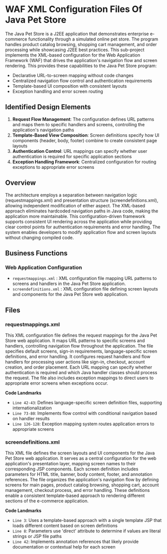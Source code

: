 # WAF XML Configuration Files Of Java Pet Store

The Java Pet Store is a J2EE application that demonstrates enterprise e-commerce functionality through a simulated online pet store. The program handles product catalog browsing, shopping cart management, and order processing while showcasing J2EE best practices. This sub-project implements the XML-based configuration for the Web Application Framework (WAF) that drives the application's navigation flow and screen rendering. This provides these capabilities to the Java Pet Store program:

- Declarative URL-to-screen mapping without code changes
- Centralized navigation flow control and authentication requirements
- Template-based UI composition with consistent layouts
- Exception handling and error screen routing

## Identified Design Elements

1. **Request Flow Management**: The configuration defines URL patterns and maps them to specific handlers and screens, controlling the application's navigation paths
2. **Template-Based View Composition**: Screen definitions specify how UI components (header, body, footer) combine to create consistent page layouts
3. **Authentication Control**: URL mappings can specify whether user authentication is required for specific application sections
4. **Exception Handling Framework**: Centralized configuration for routing exceptions to appropriate error screens

## Overview
The architecture employs a separation between navigation logic (requestmappings.xml) and presentation structure (screendefinitions.xml), allowing independent modification of either aspect. The XML-based approach eliminates hardcoded navigation paths in Java code, making the application more maintainable. This configuration-driven framework supports consistent UI rendering across the application while providing clear control points for authentication requirements and error handling. The system enables developers to modify application flow and screen layouts without changing compiled code.

## Business Functions

### Web Application Configuration
- `requestmappings.xml` : XML configuration file mapping URL patterns to screens and handlers in the Java Pet Store application.
- `screendefinitions.xml` : XML configuration file defining screen layouts and components for the Java Pet Store web application.

## Files
### requestmappings.xml

This XML configuration file defines the request mappings for the Java Pet Store web application. It maps URL patterns to specific screens and handlers, controlling navigation flow throughout the application. The file specifies default screens, sign-in requirements, language-specific screen definitions, and error handling. It configures request handlers and flow handlers for processing user actions like sign-in, checkout, account creation, and order placement. Each URL mapping can specify whether authentication is required and which Java handler classes should process the request. The file also includes exception mappings to direct users to appropriate error screens when exceptions occur.

 **Code Landmarks**
- `Line 42-43`: Defines language-specific screen definition files, supporting internationalization
- `Line 73-80`: Implements flow control with conditional navigation based on handler results
- `Line 126-128`: Exception mapping system routes application errors to appropriate screens
### screendefinitions.xml

This XML file defines the screen layouts and UI components for the Java Pet Store web application. It serves as a central configuration for the web application's presentation layer, mapping screen names to their corresponding JSP components. Each screen definition includes parameters for HTML title, banner, body content, footer, and annotation references. The file organizes the application's navigation flow by defining screens for main pages, product catalog browsing, shopping cart, account management, checkout process, and error handling. These definitions enable a consistent template-based approach to rendering different sections of the e-commerce application.

 **Code Landmarks**
- `Line 3`: Uses a template-based approach with a single template JSP that loads different content based on screen definitions
- `Line 8`: Parameters use 'direct' attribute to determine if values are literal strings or JSP file paths
- `Line 42`: Implements annotation references that likely provide documentation or contextual help for each screen

[Generated by the Sage AI expert workbench: 2025-03-29 21:37:00  https://sage-tech.ai/workbench]: #